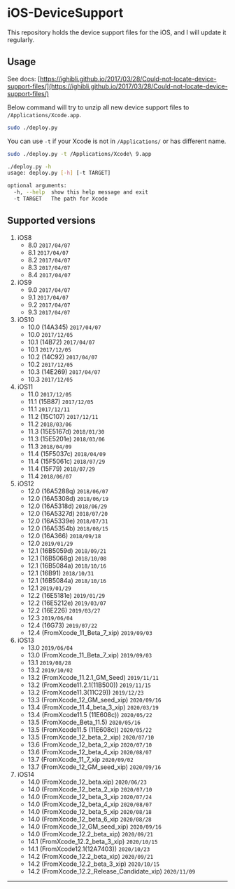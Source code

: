 # iOS-DeviceSupport

This repository holds the device support files for the iOS, and I will update it regularly.

## Usage

See docs: [https://ighibli.github.io/2017/03/28/Could-not-locate-device-support-files/](https://ighibli.github.io/2017/03/28/Could-not-locate-device-support-files/)

Below command will try to unzip all new device support files to `/Applications/Xcode.app`.

```sh
sudo ./deploy.py
```

You can use `-t` if your Xcode is not in `/Applications/` or has different name.

```sh
sudo ./deploy.py -t /Applications/Xcode\ 9.app
```

```sh
./deploy.py -h
usage: deploy.py [-h] [-t TARGET]

optional arguments:
  -h, --help  show this help message and exit
  -t TARGET   The path for Xcode
```

## Supported versions

1. iOS8
   * 8.0 `2017/04/07`
   * 8.1 `2017/04/07`
   * 8.2 `2017/04/07`
   * 8.3 `2017/04/07`
   * 8.4 `2017/04/07`
2. iOS9
   * 9.0 `2017/04/07`
   * 9.1 `2017/04/07`
   * 9.2 `2017/04/07`
   * 9.3 `2017/04/07`
3. iOS10
   * 10.0 (14A345) `2017/04/07`
   * 10.0 `2017/12/05`
   * 10.1 (14B72) `2017/04/07`
   * 10.1 `2017/12/05`
   * 10.2 (14C92) `2017/04/07`
   * 10.2 `2017/12/05`
   * 10.3 (14E269) `2017/04/07`
   * 10.3 `2017/12/05`
4. iOS11
   * 11.0 `2017/12/05`
   * 11.1 (15B87) `2017/12/05`
   * 11.1 `2017/12/11`
   * 11.2 (15C107) `2017/12/11`
   * 11.2 `2018/03/06`
   * 11.3 (15E5167d) `2018/01/30`
   * 11.3 (15E5201e) `2018/03/06`
   * 11.3 `2018/04/09`
   * 11.4 (15F5037c) `2018/04/09`
   * 11.4 (15F5061c) `2018/07/29`
   * 11.4 (15F79) `2018/07/29`
   * 11.4 `2018/06/07`
5. iOS12
   * 12.0 (16A5288q) `2018/06/07`
   * 12.0 (16A5308d) `2018/06/19`
   * 12.0 (16A5318d) `2018/06/29`
   * 12.0 (16A5327d) `2018/07/20`
   * 12.0 (16A5339e) `2018/07/31`
   * 12.0 (16A5354b) `2018/08/15`
   * 12.0 (16A366) `2018/09/18`
   * 12.0 `2019/01/29`
   * 12.1 (16B5059d) `2018/09/21`
   * 12.1 (16B5068g) `2018/10/08`
   * 12.1 (16B5084a) `2018/10/16`
   * 12.1 (16B91) `2018/10/31`
   * 12.1 (16B5084a) `2018/10/16`
   * 12.1 `2019/01/29`
   * 12.2 (16E5181e) `2019/01/29`
   * 12.2 (16E5212e) `2019/03/07`
   * 12.2 (16E226) `2019/03/27`
   * 12.3 `2019/06/04`
   * 12.4 (16G73) `2019/07/22`
   * 12.4 (FromXcode_11_Beta_7_xip) `2019/09/03`
6. iOS13
   * 13.0 `2019/06/04`
   * 13.0 (FromXcode_11_Beta_7_xip) `2019/09/03`
   * 13.1 `2019/08/28`
   * 13.2 `2019/10/02`
   * 13.2 (FromXcode_11.2.1_GM_Seed) `2019/11/11`
   * 13.2 (FromXcode11.2.1(11B500)) `2019/11/15`
   * 13.2 (FromXcode11.3(11C29)) `2019/12/23`
   * 13.3 (FromXcode_12_GM_seed_xip) `2020/09/16`
   * 13.4 (FromXcode_11.4_beta_3_xip) `2020/03/19`
   * 13.4 (FromXcode11.5 (11E608c)) `2020/05/22`
   * 13.5 (FromXocde_Beta_11.5) `2020/05/16`
   * 13.5 (FromXcode11.5 (11E608c)) `2020/05/22`
   * 13.5 (FromXcode_12_beta_2_xip) `2020/07/10`
   * 13.6 (FromXcode_12_beta_2_xip `2020/07/10`
   * 13.6 (FromXcode_12_beta_4_xip `2020/08/07`
   * 13.7 (FromXcode_11_7_xip `2020/09/02`
   * 13.7 (FromXcode_12_GM_seed_xip) `2020/09/16`
7. iOS14
   * 14.0 (FromXcode_12_beta.xip) `2020/06/23`
   * 14.0 (FromXcode_12_beta_2_xip `2020/07/10`
   * 14.0 (FromXcode_12_beta_3_xip `2020/07/24`
   * 14.0 (FromXcode_12_beta_4_xip `2020/08/07`
   * 14.0 (FromXcode_12_beta_5_xip `2020/08/18`
   * 14.0 (FromXcode_12_beta_6_xip `2020/08/28`
   * 14.0 (FromXcode_12_GM_seed_xip) `2020/09/16`
   * 14.0 (FromXcode_12.2_beta_xip) `2020/09/21`
   * 14.1 (FromXcode_12.2_beta_3_xip) `2020/10/15`
   * 14.1 (FromXcode12.1(12A7403)) `2020/10/23`
   * 14.2 (FromXcode_12.2_beta_xip) `2020/09/21`
   * 14.2 (FromXcode_12.2_beta_3_xip) `2020/10/15`
   * 14.2 (FromXcode_12.2_Release_Candidate_xip) `2020/11/09`


---
